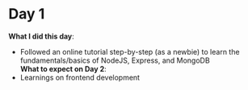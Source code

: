 # Day 1
**What I did this day**: <br/>
+ Followed an online tutorial step-by-step (as a newbie) to learn the fundamentals/basics of NodeJS, Express, and MongoDB<br/>
**What to expect on Day 2**: <br/>
+ Learnings on frontend development